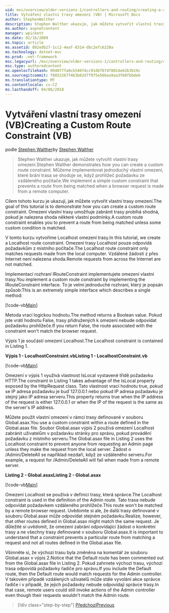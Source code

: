 ```yaml
---
uid: mvc/overview/older-versions-1/controllers-and-routing/creating-a-custom-route-constraint-vb
title: Vytváření vlastní trasy omezení (VB) | Microsoft Docs
author: StephenWalther
description: Stephen Walther ukazuje, jak můžete vytvořit vlastní trasy omezení. Implementaci jednoduchou vlastní omezení, které brání v dodržení trasa odpovídá w...
ms.author: aspnetcontent
manager: wpickett
ms.date: 02/16/2009
ms.topic: article
ms.assetid: 892edb27-1cc2-4eaf-8314-dbc2efc6228a
ms.technology: dotnet-mvc
ms.prod: .net-framework
msc.legacyurl: /mvc/overview/older-versions-1/controllers-and-routing/creating-a-custom-route-constraint-vb
msc.type: authoredcontent
ms.openlocfilehash: 094077fa0cb546f4cc91dbf074f8014e62b3b19c
ms.sourcegitcommit: f8852267f463b62d7f975e56bea9aa3f68fbbdeb
ms.translationtype: MT
ms.contentlocale: cs-CZ
ms.lasthandoff: 04/06/2018
---
```

<a name="creating-a-custom-route-constraint-vb"></a><span data-ttu-id="8f036-104">Vytváření vlastní trasy omezení (VB)</span><span class="sxs-lookup"><span data-stu-id="8f036-104">Creating a Custom Route Constraint (VB)</span></span>
====================
<span data-ttu-id="8f036-105">podle [Stephen Walther](https://github.com/StephenWalther)</span><span class="sxs-lookup"><span data-stu-id="8f036-105">by [Stephen Walther](https://github.com/StephenWalther)</span></span>

> <span data-ttu-id="8f036-106">Stephen Walther ukazuje, jak můžete vytvořit vlastní trasy omezení.</span><span class="sxs-lookup"><span data-stu-id="8f036-106">Stephen Walther demonstrates how you can create a custom route constraint.</span></span> <span data-ttu-id="8f036-107">Můžeme implementovat jednoduchý vlastní omezení, které brání trasa se shoduje se, když prohlížeč požadavku ze vzdáleného počítače.</span><span class="sxs-lookup"><span data-stu-id="8f036-107">We implement a simple custom constraint that prevents a route from being matched when a browser request is made from a remote computer.</span></span>


<span data-ttu-id="8f036-108">Cílem tohoto kurzu je ukazují, jak můžete vytvořit vlastní trasy omezení.</span><span class="sxs-lookup"><span data-stu-id="8f036-108">The goal of this tutorial is to demonstrate how you can create a custom route constraint.</span></span> <span data-ttu-id="8f036-109">Omezení vlastní trasy umožňuje zabránit trasy probíhá shodná, pokud je nalezena shoda některé vlastní podmínky.</span><span class="sxs-lookup"><span data-stu-id="8f036-109">A custom route constraint enables you to prevent a route from being matched unless some custom condition is matched.</span></span>

<span data-ttu-id="8f036-110">V tomto kurzu vytvoříme Localhost omezení trasy.</span><span class="sxs-lookup"><span data-stu-id="8f036-110">In this tutorial, we create a Localhost route constraint.</span></span> <span data-ttu-id="8f036-111">Omezení trasy Localhost pouze odpovídá požadavkům z místního počítače.</span><span class="sxs-lookup"><span data-stu-id="8f036-111">The Localhost route constraint only matches requests made from the local computer.</span></span> <span data-ttu-id="8f036-112">Vzdálené žádosti z přes Internet není nalezena shoda.</span><span class="sxs-lookup"><span data-stu-id="8f036-112">Remote requests from across the Internet are not matched.</span></span>

<span data-ttu-id="8f036-113">Implementací rozhraní IRouteConstraint implementujete omezení vlastní trasy.</span><span class="sxs-lookup"><span data-stu-id="8f036-113">You implement a custom route constraint by implementing the IRouteConstraint interface.</span></span> <span data-ttu-id="8f036-114">To je velmi jednoduché rozhraní, který je popsán způsob:</span><span class="sxs-lookup"><span data-stu-id="8f036-114">This is an extremely simple interface which describes a single method:</span></span>

[!code-vb[Main](creating-a-custom-route-constraint-vb/samples/sample1.vb)]

<span data-ttu-id="8f036-115">Metoda vrací logickou hodnotu.</span><span class="sxs-lookup"><span data-stu-id="8f036-115">The method returns a Boolean value.</span></span> <span data-ttu-id="8f036-116">Pokud jste vrátí hodnotu False, trasy přidružených k omezení nebude odpovídat požadavku prohlížeče.</span><span class="sxs-lookup"><span data-stu-id="8f036-116">If you return False, the route associated with the constraint won't match the browser request.</span></span>

<span data-ttu-id="8f036-117">Výpis 1 je součástí omezení Localhost.</span><span class="sxs-lookup"><span data-stu-id="8f036-117">The Localhost constraint is contained in Listing 1.</span></span>

<span data-ttu-id="8f036-118">**Výpis 1 - LocalhostConstraint.vb**</span><span class="sxs-lookup"><span data-stu-id="8f036-118">**Listing 1 - LocalhostConstraint.vb**</span></span>

[!code-vb[Main](creating-a-custom-route-constraint-vb/samples/sample2.vb)]

<span data-ttu-id="8f036-119">Omezení v výpis 1 využívá vlastnost IsLocal vystavené třídě požadavku HTTP.</span><span class="sxs-lookup"><span data-stu-id="8f036-119">The constraint in Listing 1 takes advantage of the IsLocal property exposed by the HttpRequest class.</span></span> <span data-ttu-id="8f036-120">Tato vlastnost vrací hodnotu true, pokud se IP adresa požadavku je buď 127.0.0.1 nebo pokud IP adresa požadavku je stejný jako IP adresa serveru.</span><span class="sxs-lookup"><span data-stu-id="8f036-120">This property returns true when the IP address of the request is either 127.0.0.1 or when the IP of the request is the same as the server's IP address.</span></span>

<span data-ttu-id="8f036-121">Můžete použít vlastní omezení v rámci trasy definované v souboru Global.asax.</span><span class="sxs-lookup"><span data-stu-id="8f036-121">You use a custom constraint within a route defined in the Global.asax file.</span></span> <span data-ttu-id="8f036-122">Soubor Global.asax výpis 2 používá omezení Localhost zabránit uživatelům v požadavku stránky pro správu, pokud provádění požadavku z místního serveru.</span><span class="sxs-lookup"><span data-stu-id="8f036-122">The Global.asax file in Listing 2 uses the Localhost constraint to prevent anyone from requesting an Admin page unless they make the request from the local server.</span></span> <span data-ttu-id="8f036-123">Žádost o /Admin/DeleteAll se například nezdaří, když ze vzdáleného serveru.</span><span class="sxs-lookup"><span data-stu-id="8f036-123">For example, a request for /Admin/DeleteAll will fail when made from a remote server.</span></span>

<span data-ttu-id="8f036-124">**Listing 2 - Global.asax**</span><span class="sxs-lookup"><span data-stu-id="8f036-124">**Listing 2 - Global.asax**</span></span>

[!code-vb[Main](creating-a-custom-route-constraint-vb/samples/sample3.vb)]

<span data-ttu-id="8f036-125">Omezení Localhost se používá v definici trasy, která správce.</span><span class="sxs-lookup"><span data-stu-id="8f036-125">The Localhost constraint is used in the definition of the Admin route.</span></span> <span data-ttu-id="8f036-126">Tato trasa nebude odpovídat požadavkem vzdáleného prohlížeče.</span><span class="sxs-lookup"><span data-stu-id="8f036-126">This route won't be matched by a remote browser request.</span></span> <span data-ttu-id="8f036-127">Uvědomte si ale, že další trasy definované v souboru Global.asax může odpovídat stejném požadavku.</span><span class="sxs-lookup"><span data-stu-id="8f036-127">Realize, however, that other routes defined in Global.asax might match the same request.</span></span> <span data-ttu-id="8f036-128">Je důležité si uvědomit, že omezení zabrání odpovídající žádost o konkrétní trasy a ne všechny trasy definované v souboru Global.asax.</span><span class="sxs-lookup"><span data-stu-id="8f036-128">It is important to understand that a constraint prevents a particular route from matching a request and not all routes defined in the Global.asax file.</span></span>

<span data-ttu-id="8f036-129">Všimněte si, že výchozí trasu byla změněna na komentář ze souboru Global.asax v výpis 2.</span><span class="sxs-lookup"><span data-stu-id="8f036-129">Notice that the Default route has been commented out from the Global.asax file in Listing 2.</span></span> <span data-ttu-id="8f036-130">Pokud zahrnete výchozí trasu, výchozí trasa odpovídá požadavky řadiče pro správu.</span><span class="sxs-lookup"><span data-stu-id="8f036-130">If you include the Default route, then the Default route would match requests for the Admin controller.</span></span> <span data-ttu-id="8f036-131">V takovém případě vzdálených uživatelů může stále vyvolání akce správce řadiče i v případě, že jejich požadavky nebude odpovídají správce trasy.</span><span class="sxs-lookup"><span data-stu-id="8f036-131">In that case, remote users could still invoke actions of the Admin controller even though their requests wouldn't match the Admin route.</span></span>

> [!div class="step-by-step"]
> [<span data-ttu-id="8f036-132">Předchozí</span><span class="sxs-lookup"><span data-stu-id="8f036-132">Previous</span></span>](creating-a-route-constraint-vb.md)
